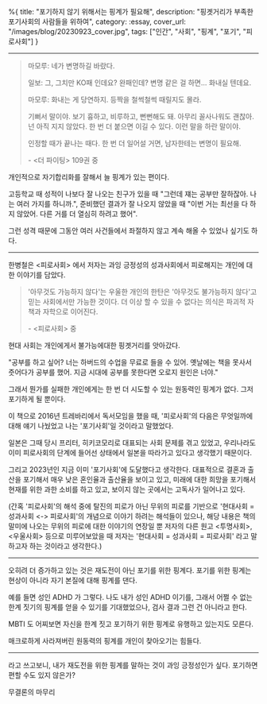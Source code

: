%{
title: "포기하지 않기 위해서는 핑계가 필요해",
description: "핑곗거리가 부족한 포기사회의 사람들을 위하여",
category: :essay,
cover_url: "/images/blog/20230923_cover.jpg",
tags: ["인간", "사회", "핑계", "포기", "피로사회"]
}

---

> 마모루: 네가 변명하길 바랐다.
>
> 일보: 그, 그치만 KO패 인데요? 완패인데? 변명 같은 걸 하면... 화내실 텐데요.
>
> 마모루: 화내는 게 당연하지. 등짝을 철썩철썩 때릴지도 몰라.
>
> 기뻐서 말이야.
> 보기 흉하고, 비루하고, 뻔뻔해도 돼. 아무리 꼴사나워도 괜찮아.
> 넌 아직 지지 않았다. 한 번 더 붙으면 이길 수 있다.
> 이런 말을 하란 말이야.
>
> 인정할 때가 끝나는 때다. 한 번 더 일어설 거면, 남자한테는 변명이 필요해.
>
> \- <더 파이팅> 109권 중

개인적으로 자기합리화를 잘해서 늘 핑계가 있는 편이다.

고등학교 때 성적이 나보다 잘 나오는 친구가 있을 때 "그런데 쟤는 공부만 잘하잖아. 나는 여러 가지를 하니까.", 준비했던 결과가 잘 나오지 않았을 때 "이번 거는 최선을 다 하지 않았어. 다른 거를 더 열심히 하려고 했어".

그런 성격 때문에 그동안 여러 사건들에서 좌절하지 않고 계속 해올 수 있었나 싶기도 하다.

---

한병철은 <피로사회> 에서 저자는 과잉 긍정성의 성과사회에서 피로해지는 개인에 대한 이야기를 담았다.

> '아무것도 가능하지 않다'는 우울한 개인의 한탄은 '아무것도 불가능하지 않다'고 믿는 사회에서만 가능한 것이다. 더 이상 할 수 있을 수 없다는 의식은 파괴적 자책과 자학으로 이어진다.
>
> \- <피로사회> 중

현대 사회는 개인에게서 불가능에대한 핑곗거리를 앗아갔다.

"공부를 하고 싶어? 너는 하버드의 수업을 무료로 들을 수 있어. 옛날에는 책을 못사서 줏어다가 공부를 했어. 지금 시대에 공부를 못한다면 오로지 원인은 너야."

그래서 뭔가를 실패한 개인에게는 한 번 더 시도할 수 있는 원동력인 핑계가 없다. 그저 포기하게 될 뿐이다.

이 책으로 2016년 트레바리에서 독서모임을 했을 때, '피로사회'의 다음은 무엇일까에 대해 얘기 나눴었고 나는 '포기사회'일 것이라고 말했었다.

일본은 그때 당시 프리터, 히키코모리로 대표되는 사회 문제를 겪고 있었고, 우리나라도 이미 피로사회의 단계에 들어선 상태에서 일본을 따라가고 있다고 생각했기 때문이다.

그리고 2023년인 지금 이미 '포기사회'에 도달했다고 생각한다. 대표적으로 결혼과 출산을 포기해서 매우 낮은 혼인율과 출산율을 보이고 있고, 미래에 대한 희망을 포기해서 현재를 위한 과한 소비를 하고 있고, 보이지 않는 곳에서는 고독사가 일어나고 있다.

(간혹 '피로사회'의 해석 중에 탈진의 피로가 아닌 무위의 피로를 기반으로 '현대사회 = 성과사회 <-> 피로사회'의 개념으로 이야기 하려는 해석들이 있으나, 해당 내용은 책의 말미에 나오는 무위의 피로에 대한 이야기의 연장일 뿐 저자의 다른 원고 <투명사회>, <우울사회> 등으로 미루어보았을 때 저자는 '현대사회 = 성과사회 = 피로사회' 라고 말하고자 하는 것이라고 생각한다.)

---

오히려 더 증가하고 있는 것은 재도전이 아닌 포기를 위한 핑계다. 포기를 위한 핑계는 현상이 아니라 자기 본질에 대해 핑계를 댄다.

예를 들면 성인 ADHD 가 그렇다. 나도 내가 성인 ADHD 이기를, 그래서 어쩔 수 없는 한계 짓기의 핑계를 얻을 수 있기를 기대했었으나, 검사 결과 그런 건 아니라고 한다.

MBTI 도 어찌보면 자신을 한계 짓고 포기하기 위한 핑계로 유행하고 있는지도 모른다.

매크로하게 사라져버린 원동력의 핑계를 개인이 찾아오기는 힘들다.

---

라고 쓰고보니, 내가 재도전을 위한 핑계를 말하는 것이 과잉 긍정성인가 싶다. 포기하면 편할 수도 있지 않은가?

무결론의 마무리
